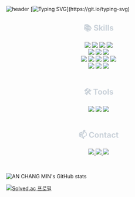 ![header](https://capsule-render.vercel.app/api?type=venom&color=gradient&height=300&section=header&text=ChangMin%20Github&fontSize=90)
[![Typing SVG](https://readme-typing-svg.demolab.com?font=Dongle&weight=700&size=60&duration=2000&pause=250&color=4CCAF7D2&center=true&vCenter=true&multiline=true&width=1000&height=200&lines=ONE+STEP+A+DAY!;%EC%95%88%EB%85%95%ED%95%98%EC%84%B8%EC%9A%94.+%EC%8B%A0%EC%9E%85+%EB%B0%B1%EC%97%94%EB%93%9C+%EA%B0%9C%EB%B0%9C%EC%9E%90+%EC%95%88%EC%B0%BD%EB%AF%BC%EC%9E%85%EB%8B%88%EB%8B%A4.)](https://git.io/typing-svg)

<div align= "center">
    <h2 style="color: #c9d1d9;"> 📚 Skills </h2>
    <div style="margin: 0 auto; text-align: center;" align= "center"> 
      <img src="https://img.shields.io/badge/Java-007396?style=for-the-badge&logo=Java&logoColor=white">
      <img src="https://img.shields.io/badge/Spring Boot-6DB33F?style=for-the-badge&logo=Spring&logoColor=white">
      <img src="https://img.shields.io/badge/MySQL-4479A1?style=for-the-badge&logo=MySQL&logoColor=white">
      <img src="https://img.shields.io/badge/Github-181717?style=for-the-badge&logo=Github&logoColor=white">
      <br/>
      <img src="https://img.shields.io/badge/Python-3776AB?style=for-the-badge&logo=Python&logoColor=white">
      <img src="https://img.shields.io/badge/MongoDB-47A248?style=for-the-badge&logo=MongoDB&logoColor=white">
      <img src="https://img.shields.io/badge/React-61DAFB?style=for-the-badge&logo=React&logoColor=white">
      <br/>
      <img src="https://img.shields.io/badge/HTML5-E34F26?style=for-the-badge&logo=HTML5&logoColor=white">
      <img src="https://img.shields.io/badge/CSS3-1572B6?style=for-the-badge&logo=CSS3&logoColor=white">
      <img src="https://img.shields.io/badge/Javascript-F7DF1E?style=for-the-badge&logo=Javascript&logoColor=white">
      <img src="https://img.shields.io/badge/Bootstrap-7952B3?style=for-the-badge&logo=Bootstrap&logoColor=white">
      <img src="https://img.shields.io/badge/Tailwind CSS-06B6D4?style=for-the-badge&logo=TailwindCSS&logoColor=white">
      <br/>
      <img src="https://img.shields.io/badge/Amazon AWS-232F3E?style=for-the-badge&logo=AmazonAWS&logoColor=white">
      <img src="https://img.shields.io/badge/Amazon S3-569A31?style=for-the-badge&logo=AmazonS3&logoColor=white">
      <img src="https://img.shields.io/badge/Docker-2496ED?style=for-the-badge&logo=Docker&logoColor=white">
    </div>
</div>
<br/>
<div align= "center">
    <h2 style="color: #c9d1d9;"> 🛠 Tools </h2>
    <div align= "center"> 
        <img src="https://img.shields.io/badge/intellij%20idea-%23000000.svg?&style=for-the-badge&logo=intellij%20idea&logoColor=white" />
        <img src="https://img.shields.io/badge/discord-%237289DA.svg?&style=for-the-badge&logo=discord&logoColor=white" />
        <img src="https://img.shields.io/badge/notion-%23000000.svg?&style=for-the-badge&logo=notion&logoColor=white" />
    </div> 
</div>
<br/>
<div align= "center">
    <h2 style="color: #c9d1d9;"> 📫 Contact </h2>
    <div align= "center"> 
        <a href=https://blogan99.tistory.com> <img src="https://img.shields.io/badge/Tistory-000000?style=for-the-badge&logo=Tistory&logoColor=white&link=https://blogan99.tistory.com"> </a>
        <a href=mailto:chm20060@gmail.com> <img src="https://img.shields.io/badge/Gmail-EA4335?style=for-the-badge&logo=Gmail&logoColor=white&link=mailto:chm20060@gmail.com"> </a>
        <a href=mailto:chm2006@naver.com> <img src="https://img.shields.io/badge/Naver-03C75A?style=for-the-badge&logo=Naver&logoColor=white&link=mailto:chm2006@naver.com"> </a>
    </div> 
</div>
<br/><br/>

![AN CHANG MIN's GitHub stats](https://github-readme-stats.vercel.app/api?username=Engineering-Student-An&show_icons=true&theme=tokyonight)

[![Solved.ac 프로필](http://mazassumnida.wtf/api/v2/generate_badge?boj=chm2006)](https://solved.ac/chm2006)

